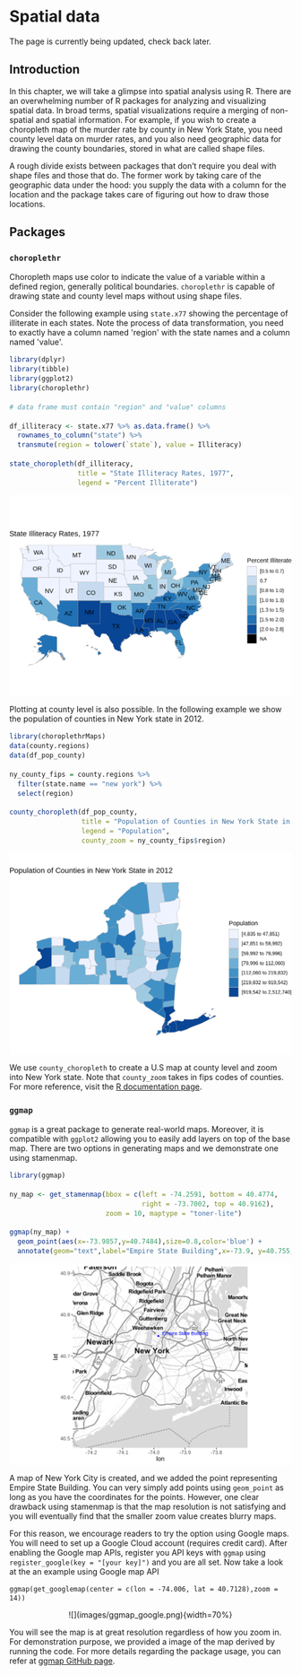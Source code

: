# Spatial data

The page is currently being updated, check back later.

## Introduction 
In this chapter, we will take a glimpse into spatial analysis using R. There are an overwhelming number of R packages for analyzing and visualizing spatial data. In broad terms, spatial visualizations require a merging of non-spatial and spatial information. For example, if you wish to create a choropleth map of the murder rate by county in New York State, you need county level data on murder rates, and you also need geographic data for drawing the county boundaries, stored in what are called shape files. 

A rough divide exists between packages that don’t require you deal with shape files and those that do. The former work by taking care of the geographic data under the hood: you supply the data with a column for the location and the package takes care of figuring out how to draw those locations. 


## Packages

### `choroplethr`

Choropleth maps use color to indicate the value of a variable within a defined region, generally political boundaries. `choroplethr` is capable of drawing state and county level maps without using shape files.

Consider the following example using `state.x77` showing the percentage of illiterate in each states. Note the process of data transformation, you need to exactly have a column named 'region' with the state names and a column named 'value'.


```r
library(dplyr)
library(tibble)
library(ggplot2)
library(choroplethr)

# data frame must contain "region" and "value" columns

df_illiteracy <- state.x77 %>% as.data.frame() %>% 
  rownames_to_column("state") %>% 
  transmute(region = tolower(`state`), value = Illiteracy)

state_choropleth(df_illiteracy,
                 title = "State Illiteracy Rates, 1977",
                 legend = "Percent Illiterate")
```

<img src="spatial_files/figure-html/unnamed-chunk-1-1.png" width="672" style="display: block; margin: auto;" />

Plotting at county level is also possible. In the following example we show the population of counties in New York state in 2012.


```r
library(choroplethrMaps)
data(county.regions)
data(df_pop_county) 

ny_county_fips = county.regions %>%
  filter(state.name == "new york") %>%
  select(region)

county_choropleth(df_pop_county, 
                  title = "Population of Counties in New York State in 2012",
                  legend = "Population",
                  county_zoom = ny_county_fips$region)
```

<img src="spatial_files/figure-html/unnamed-chunk-2-1.png" width="672" style="display: block; margin: auto;" />

We use `county_choropleth` to create a U.S map at county level and zoom into New York state. Note that `county_zoom` takes in fips codes of counties. For more reference, visit the [R documentation page](https://www.rdocumentation.org/packages/choroplethr/versions/3.7.0).


### `ggmap`

`ggmap` is a great package to generate real-world maps. Moreover, it is compatible with `ggplot2` allowing you to easily add layers on top of the base map. There are two options in generating maps and we demonstrate one using stamenmap.


```r
library(ggmap)

ny_map <- get_stamenmap(bbox = c(left = -74.2591, bottom = 40.4774, 
                                 right = -73.7002, top = 40.9162),
                        zoom = 10, maptype = "toner-lite")

ggmap(ny_map) +
  geom_point(aes(x=-73.9857,y=40.7484),size=0.8,color='blue') +
  annotate(geom="text",label="Empire State Building",x=-73.9, y=40.755,color='blue',size=3)
```

<img src="spatial_files/figure-html/unnamed-chunk-3-1.png" width="672" style="display: block; margin: auto;" />

A map of New York City is created, and we added the point representing Empire State Building. You can very simply add points using `geom_point` as long as you have the coordinates for the points. However, one clear drawback using stamenmap is that the map resolution is not satisfying and you will eventually find that the smaller zoom value creates blurry maps.

For this reason, we encourage readers to try the option using Google maps. You will need to set up a Google Cloud account (requires credit card). After enabling the Google map APIs, register you API keys with `ggmap` using `register_google(key = "[your key]")` and you are all set. Now take a look at the an example using Google map API

```
ggmap(get_googlemap(center = c(lon = -74.006, lat = 40.7128),zoom = 14))
```

<center>
![](images/ggmap_google.png){width=70%}
</center>

You will see the map is at great resolution regardless of how you zoom in. For demonstration purpose, we provided a image of the map derived by running the code. For more details regarding the package usage, you can refer at [ggmap GitHub page](https://github.com/dkahle/ggmap).




